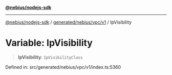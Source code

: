 [**@nebius/nodejs-sdk**](../../../../../README.md)

***

[@nebius/nodejs-sdk](../../../../../README.md) / [generated/nebius/vpc/v1](../README.md) / IpVisibility

# Variable: IpVisibility

> **IpVisibility**: `IpVisibilityClass`

Defined in: src/generated/nebius/vpc/v1/index.ts:5360
